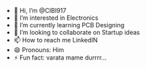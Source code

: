 - 👋 Hi, I’m @CIBI917
- 👀 I’m interested in Electronics
- 🌱 I’m currently learning PCB Designing
- 💞️ I’m looking to collaborate on Startup ideas
- 📫 How to reach me LinkedIN 
- 😄 Pronouns: Him
- ⚡ Fun fact: varata mame durrrr...

<!---
CIBI917/CIBI917 is a ✨ special ✨ repository because its `README.md` (this file) appears on your GitHub profile.
You can click the Preview link to take a look at your changes.
--->
